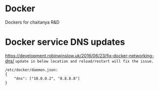# Docker
Dockers for chaitanya R&amp;D

# Docker service DNS updates 
https://development.robinwinslow.uk/2016/06/23/fix-docker-networking-dns/
```update in below location and reload/restart will fix the issue.```

```
/etc/docker/daemon.json:
{
    "dns": ["10.0.0.2", "8.8.8.8"]
}
```
